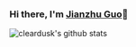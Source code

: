 ### Hi there, I'm [Jianzhu Guo](https://guojianzhu.com)👋
![cleardusk's github stats](https://github-readme-stats.vercel.app/api?username=cleardusk&show_icons=true&count_private=true&hide=prs&theme=radical
)
